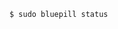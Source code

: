 <!-- usedin: [ _includes/_inlines/Tutorials/Rails/1967-09-26-bluepill] - layout:code post: 1967-09-26-bluepill_status -->

```
$ sudo bluepill status
```
